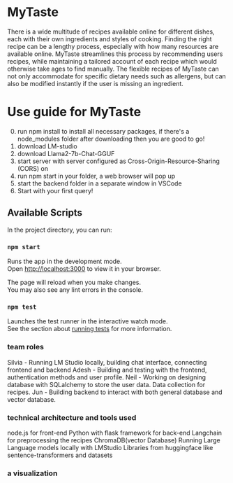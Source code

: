 # MyTaste

There is a wide multitude of recipes available online for different dishes, each with their own ingredients and styles of cooking. Finding the right recipe can be a lengthy process, especially with how many resources are available online. MyTaste streamlines this process by recommending users recipes, while maintaining a tailored account of each recipe which would otherwise take ages to find manually. The flexible recipes of MyTaste can not only accommodate for specific dietary needs such as allergens, but can also be modified instantly if the user is missing an ingredient.

# Use guide for MyTaste
0. run npm install to install all necessary packages, if there's a node_modules folder after downloading then you are good to go!
1. download LM-studio
2. download Llama2-7b-Chat-GGUF
3. start server with server configured as Cross-Origin-Resource-Sharing (CORS) on
4. run npm start in your folder, a web browser will pop up
5. start the backend folder in a separate window in VSCode
6. Start with your first query!

## Available Scripts

In the project directory, you can run:

### `npm start`

Runs the app in the development mode.\
Open [http://localhost:3000](http://localhost:3000) to view it in your browser.

The page will reload when you make changes.\
You may also see any lint errors in the console.

### `npm test`

Launches the test runner in the interactive watch mode.\
See the section about [running tests](https://facebook.github.io/create-react-app/docs/running-tests) for more information.

### team roles
Silvia - Running LM Studio locally, building chat interface, connecting frontend and backend
Adesh - Building and testing with the frontend, authentication methods and user profile.
Neil - Working on designing database with SQLalchemy to store the user data. Data collection for recipes.
Jun - Building backend to interact with both general database and vector database.

### technical architecture and tools used

node.js for front-end
Python with flask framework for back-end
Langchain for preprocessing the recipes
ChromaDB(vector Database)
Running Large Language models locally with LMStudio
Libraries from huggingface like sentence-transformers and datasets

### a visualization


